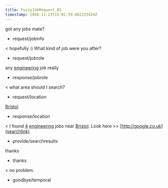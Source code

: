```yaml
---
title: FuzzyJobRequest_01
timestamp: 2016-11-23T15:01:59.682225424Z
---
```


got any jobs mate?
* request/jobinfo

< hopefully :) What kind of job were you after?
* request/jobrole

any [engineering](jobrole) job really
* response/jobrole

< what area should I search?
* request/location

[Bristol](location)
* response/location

< I found [4](jobcount) [engineering](jobrole) jobs near [Bristol](location). Look here >> [http://google.co.uk](searchlink)
* provide/searchresults

thanks
* thanks

< no problem.
* goodbye/temporal
